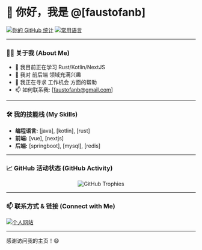 # 👋 你好，我是 @[faustofanb]

[![你的 GitHub 统计](https://github-readme-stats.vercel.app/api?username=faustofanb&show_icons=true&theme=radical&count_private=true)](https://github.com/anuraghazra/github-readme-stats)
[![常用语言](https://github-readme-stats.vercel.app/api/top-langs/?username=faustofanb&layout=compact&theme=radical)](https://github.com/anuraghazra/github-readme-stats)

---

### 👨‍💻 关于我 (About Me)

*   🔭 我目前正在学习 Rust/Kotlin/NextJS
*   🌱 我对 前后端 领域充满兴趣
*   🤔 我正在寻求 工作机会 方面的帮助
*   📫 如何联系我: [faustofanb@gmail.com]

---

### 🛠️ 我的技能栈 (My Skills)

*   **编程语言:** [java], [kotlin], [rust]
*   **前端:** [vue], [nextjs]
*   **后端:** [springboot], [mysql], [redis]

<!--
<p align="left">
  <img src="https://img.shields.io/badge/JavaScript-F7DF1E?style=for-the-badge&logo=javascript&logoColor=black" alt="JavaScript">
  <img src="https://img.shields.io/badge/React-61DAFB?style=for-the-badge&logo=react&logoColor=black" alt="React">
  <img src="https://img.shields.io/badge/Node.js-339933?style=for-the-badge&logo=nodedotjs&logoColor=white" alt="Nodejs">
  <img src="https://img.shields.io/badge/Python-3776AB?style=for-the-badge&logo=python&logoColor=white" alt="Python">
</p>
-->

---

### 📈 GitHub 活动状态 (GitHub Activity)

<p align="center">
  <img src="https://github-profile-trophy.vercel.app/?username=faustofanb&theme=radical&row=1&column=7" alt="GitHub Trophies">
</p>

---

### 📫 联系方式 & 链接 (Connect with Me)

<p align="left">
<a href="[faustofanb.github.io/blog/]" target="blank"><img align="center" src="https://img.shields.io/badge/Website-green?style=for-the-badge&logo=firefoxbrowser&logoColor=white" alt="个人网站"/></a>
</p>

---

感谢访问我的主页！😄
